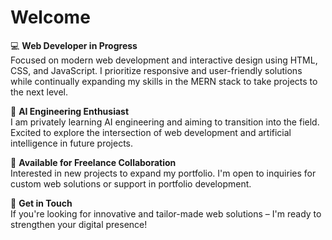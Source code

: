# Welcome
💻 **Web Developer in Progress**  
Focused on modern web development and interactive design using HTML, CSS, and JavaScript. I prioritize responsive and user-friendly solutions while continually expanding my skills in the MERN stack to take projects to the next level.

🤖 **AI Engineering Enthusiast**  
I am privately learning AI engineering and aiming to transition into the field. Excited to explore the intersection of web development and artificial intelligence in future projects.

🚀 **Available for Freelance Collaboration**  
Interested in new projects to expand my portfolio. I'm open to inquiries for custom web solutions or support in portfolio development.

💬 **Get in Touch**  
If you're looking for innovative and tailor-made web solutions – I'm ready to strengthen your digital presence!
